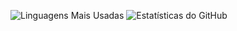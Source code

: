 ![Linguagens Mais Usadas](https://github-readme-stats.vercel.app/api/top-langs/?username=filippecs&layout=compact)
![Estatísticas do GitHub](https://github-readme-stats.vercel.app/api?username=filippecs&show_icons=true&count_private=true)
